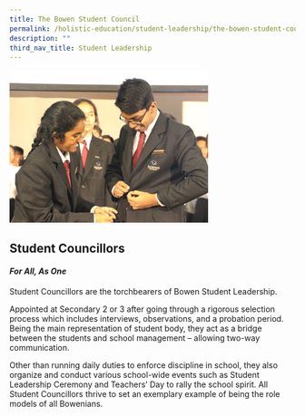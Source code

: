 ```yaml
---
title: The Bowen Student Council
permalink: /holistic-education/student-leadership/the-bowen-student-council/
description: ""
third_nav_title: Student Leadership
---
```

![](/images/Holistic%20Education/Student%20Leadership/Ceremonial-Handover-Head-Councilor.jpeg)
## Student Councillors
#### *For All, As One*

Student Councillors are the torchbearers of Bowen Student Leadership. 

Appointed at Secondary 2 or 3 after going through a rigorous selection process which includes interviews, observations, and a probation period. Being the main representation of student body, they act as a bridge between the students and school management – allowing two-way communication. 

Other than running daily duties to enforce discipline in school, they also organize and conduct various school-wide events such as Student Leadership Ceremony and Teachers’ Day to rally the school spirit. All Student Councillors thrive to set an exemplary example of being the role models of all Bowenians.
